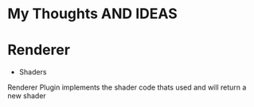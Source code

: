 <h1>My Thoughts AND IDEAS</h1>

# Renderer

- Shaders

<p>Renderer Plugin implements the shader code thats used and will return a new shader</p>
